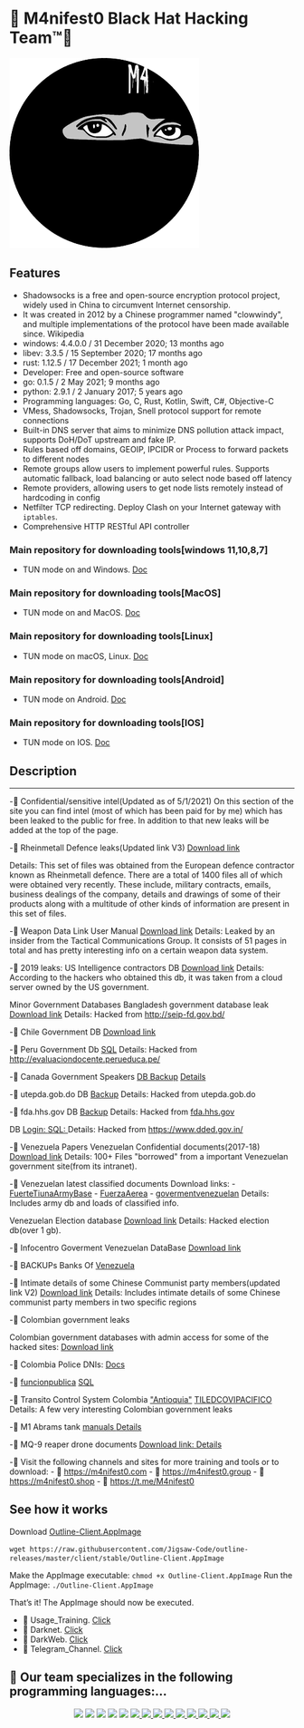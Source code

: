# 👊 M4nifest0 Black Hat Hacking Team™💪 

[![](b8976d9a.png)](https://github.com/readloud/Outline_Server/blob/main/b8976d9b.png?raw=true)

## Features

- Shadowsocks is a free and open-source encryption protocol project, widely used in China to circumvent Internet censorship.
- It was created in 2012 by a Chinese programmer named "clowwindy", and multiple implementations of the protocol have been made available since. Wikipedia
- windows: 4.4.0.0 / 31 December 2020; 13 months ago
- libev: 3.3.5 / 15 September 2020; 17 months ago
- rust: 1.12.5 / 17 December 2021; 1 month ago
- Developer: Free and open-source software
- go: 0.1.5 / 2 May 2021; 9 months ago
- python: 2.9.1 / 2 January 2017; 5 years ago
- Programming languages: Go, C, Rust, Kotlin, Swift, C#, Objective-C
- VMess, Shadowsocks, Trojan, Snell protocol support for remote connections
- Built-in DNS server that aims to minimize DNS pollution attack impact, supports DoH/DoT upstream and fake IP.
- Rules based off domains, GEOIP, IPCIDR or Process to forward packets to different nodes
- Remote groups allow users to implement powerful rules. Supports automatic fallback, load balancing or auto select node based off latency
- Remote providers, allowing users to get node lists remotely instead of hardcoding in config
- Netfilter TCP redirecting. Deploy Clash on your Internet gateway with `iptables`.
- Comprehensive HTTP RESTful API controller

### Main repository for downloading tools[windows 11,10,8,7]

- TUN mode on and Windows. [Doc](https://raw.githubusercontent.com/Jigsaw-Code/outline-releases/master/client/stable/Outline-Client.exe)

### Main repository for downloading tools[MacOS]

- TUN mode on and MacOS. [Doc](https://itunes.apple.com/us/app/outline-app/id1356178125)

### Main repository for downloading tools[Linux]

- TUN mode on macOS, Linux. [Doc](https://raw.githubusercontent.com/Jigsaw-Code/outline-releases/master/client/stable/Outline-Client.AppImage)

### Main repository for downloading tools[Android]

- TUN mode on Android. [Doc](https://play.google.com/store/apps/details?id=org.outline.android.client)

### Main repository for downloading tools[IOS]

- TUN mode on IOS. [Doc](https://itunes.apple.com/us/app/outline-app/id1356177741)


## Description
**************

-📌 Confidential/sensitive intel(Updated as of 5/1/2021)
On this section of the site you can find intel (most of which has been paid for by me) which has been leaked to the public for free. In addition to that new leaks will be added at the top of the page.

-📌 Rheinmetall Defence leaks(Updated link V3) [Download link](https://anonfiles.com/B0wfGbK2o9/files_zip)

Details: This set of files was obtained from the European defence contractor known as Rheinmetall defence. There are a total of 1400 files all of which were obtained very recently. These include, military contracts, emails, business dealings of the company, details and drawings of some of their products along with a multitude of other kinds of information are present in this set of files.

-📌 Weapon Data Link User Manual [Download link](http://k6nfsszobpyoniyk.onion/?RhZS8xOOhEkQxOvb9sKGtfG9yBJ) Details: Leaked by an insider from the Tactical Communications Group. It consists of 51 pages in total and has pretty interesting info on a certain weapon data system.

-📌 2019 leaks:
US Intelligence contractors DB [Download link](https://anonfile.com/ZbD1M3Xcm1/USIntelligenceKelvinSecTeam_zip) Details: According to the hackers who obtained this db, it was taken from a cloud server owned by the US government.

Minor Government Databases Bangladesh government database leak [Download link](https://114.130.54.243/trainee_infos.sql) Details: Hacked from http://seip-fd.gov.bd/

-📌 Chile Government DB [Download link](https://anonfile.com/R4U2J7X8m1/chile_gov_sql)

-📌 Peru Government Db [SQL](http://198.96.91.44/04_data_ouath2.sql) Details: Hacked from http://evaluaciondocente.perueduca.pe/

-📌 Canada Government Speakers [DB Backup](https://96.125.169.17/speakerscanada.com.zip) [Details](http://speakerscanada.com/)

-📌 utepda.gob.do DB [Backup](https://anonfile.com/Oax462v9nf/DB_zip) Details: Hacked from utepda.gob.do

-📌 fda.hhs.gov DB [Backup](https://anonfile.com/Ycr9xdvcnd/fda.hhs.gov_zip) Details: Hacked from [fda.hhs.gov](https://www.dded.gov.in/) 

DB [Login: ](http://43.255.141.55/0422MR/oims/?login&next=Dashboard) [SQL: ](http://43.255.141.55/aioims%20(5).sql) Details: Hacked from https://www.dded.gov.in/

-📌 Venezuela Papers 
Venezuelan Confidential documents(2017-18) [Download link](http://www.mediafire.com/file/x2199gt1jnxcyec/Venzueleun_gov_documents.zip/file) Details: 100+ Files "borrowed" from a important Venezuelan government site(from its intranet).

-📌 Venezuelan latest classified documents
Download links: 
	- [FuerteTiunaArmyBase](ksecureteam.com/order/v3/FuerteTiunaArmyBase.zip) 
	- [FuerzaAerea](ksecureteam.com/order/v3/FuerzaAerea.zip) 
	- [govermentvenezuelan](ksecureteam.com/order/v3/govermentvenezuelan.zip) Details: Includes army db and loads of classified info.

Venezuelan Election database [Download link](ksecureteam.com/order/VenezuelElectionDatabase.zip) Details: Hacked election db(over 1 gb).

-📌 Infocentro Goverment Venezuelan DataBase [Download link](https://www.sendspace.com/file/0mhp34)

-📌 BACKUPs Banks Of [Venezuela ](http://181.225.58.110/)

-📌 Intimate details of some Chinese Communist party members(updated link V2) [Download link](https://anonfiles.com/PbZfq0O9u2/201812chinese_zip) Details: Includes intimate details of some Chinese communist party members in two specific regions

-📌 Colombian government leaks

Colombian government databases with admin access for some of the hacked sites: [Download link](http://www.mediafire.com/file/6umd2bkts8p4re2/Colombia_Priv8_Goverment_Explotation.zip/file)

-📌 Colombia Police DNIs: [Docs](http://181.58.255.52/Scaner/)

-📌 [funcionpublica](https://www.funcionpublica.gov.co) [SQL](http://201.217.213.96/DB/evadb.sql)

-📌 Transito Control System Colombia ["Antioquia"](http://201.184.144.186:8080/) [TILEDCOVIPACIFICO](http://201.184.144.186:8080/TILEDCOVIPACIFICO/fotos/) Details: A few very interesting Colombian government leaks

-📌 M1 Abrams tank [manuals ](http://www.mediafire.com/file/m61wllvv6b2tlgl/tank.zip/file) [Details](https://www.recordedfuture.com/reaper-drone-documents-leaked)

-📌 MQ-9 reaper drone documents [Download link: ](https://www.sendspace.com/file/m182nc) [Details](https://www.recordedfuture.com/reaper-drone-documents-leaked)

-📌 Visit the following channels and sites for more training and tools or to download:
	- 🔞 https://m4nifest0.com
	- 🔞 https://m4nifest0.group
	- 🔞 https://m4nifest0.shop
	- 🔞 https://t.me/M4nifest0

## See how it works

Download [Outline-Client.AppImage](https://github.com/Jigsaw-Code/outline-releases/master/client/stable/)

~~~
wget https://raw.githubusercontent.com/Jigsaw-Code/outline-releases/master/client/stable/Outline-Client.AppImage
~~~

Make the AppImage executable: `chmod +x Outline-Client.AppImage`
Run the AppImage: `./Outline-Client.AppImage`

That’s it! The AppImage should now be executed.

- 🤡 Usage_Training. [Click](https://t.me/M4nifest0/707) 
- 🔞 Darknet. [Click](https://m4nifest0.com)
- 🔞 DarkWeb. [Click](http://afe36vr4gqncdsekksl5ka3xahemj4cpnguj5t7wwp5vxvhff3h5g2qd.onion)
- 🔞 Telegram_Channel. [Click](https://t.me/M4nifest0)

## 📌 Our team specializes in the following programming languages:...

<p align="center">
	<a href="https://t.me/M4nifest0"><img src="https://img.shields.io/badge/Telegram-%23000000.svg?&style=for-the-badge&logo=Telegram&logoColor=white" /></a>
	<a href="https://twitter.com/_M4nifest0_"><img src="https://img.shields.io/badge/twitter-%231DA1F2.svg?&style=for-the-badge&logo=twitter&logoColor=white" /></a>
	<a href="https://www.instagram.com/_m4nifest0_/"><img src="https://img.shields.io/badge/instagram-%23E4405F.svg?&style=for-the-badge&logo=instagram&logoColor=white" /></a>
	<a href="https://www.youtube.com/c/hack4lx"><img src="https://img.shields.io/badge/youtube-%23FF0000.svg?&style=for-the-badge&logo=youtube&logoColor=white" /></a>
	<a href="http://afe36vr4gqncdsekksl5ka3xahemj4cpnguj5t7wwp5vxvhff3h5g2qd.onion/"><img src="https://img.shields.io/badge/WebSite-%234A154B.svg?&style=for-the-badge&logo=slack&logoColor=white" /></a>
	<a href="https://m4nifest0.com">
	<img src="https://img.shields.io/badge/WebSite-%234A154B.svg?&style=for-the-badge&logo=slack&logoColor=white" />
	<img src="https://img.shields.io/badge/node.js%20-%2343853D.svg?&style=for-the-badge&logo=node.js&logoColor=white" />
        <img src="https://img.shields.io/badge/python%20-%2314354C.svg?&style=for-the-badge&logo=python&logoColor=white" />
	<img src="https://img.shields.io/badge/c%23%20-%23239120.svg?&style=for-the-badge&logo=c-sharp&logoColor=white" />
	<img src="https://img.shields.io/badge/java-%23ED8B00.svg?&style=for-the-badge&logo=java&logoColor=white" />
	<img src="https://img.shields.io/badge/php-%23777BB4.svg?&style=for-the-badge&logo=php&logoColor=white" />
	<img src="https://img.shields.io/badge/ruby-%23CC342D.svg?&style=for-the-badge&logo=ruby&logoColor=white" />
	<img src="https://img.shields.io/badge/perl-%2339457E.svg?&style=for-the-badge&logo=perl&logoColor=white" />
	<img src="https://img.shields.io/badge/c++%20-%2300599C.svg?&style=for-the-badge&logo=c%2B%2B&logoColor=white" />
</p>
